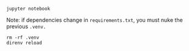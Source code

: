 ```console
jupyter notebook
```

Note: if dependencies change in `requirements.txt`, you must nuke the previous `.venv.`

```console
rm -rf .venv
direnv reload
```